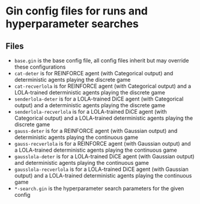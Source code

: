 # Gin config files for runs and hyperparameter searches

## Files
- `base.gin` is the base config file, all config files inherit but may override these configurations
- `cat-deter` is for REINFORCE agent (with Categorical output) and deterministic agents playing the discrete game
- `cat-recverlola` is for REINFORCE agent (with Categorical output) and a LOLA-trained deterministic agents playing the discrete game
- `senderlola-deter` is for a LOLA-trained DiCE agent (with Categorical output) and a deterministic agents playing the discrete game
- `senderlola-recverlola` is for a LOLA-trained DiCE agent (with Categorical output) and a LOLA-trained deterministic agents playing the discrete game
- `gauss-deter` is for a REINFORCE agent (with Gaussian output) and deterministic agents playing the continuous game
- `gauss-recverlola` is for a REINFORCE agent (with Gaussian output) and a LOLA-trained deterministic agents playing the continuous game
- `gausslola-deter` is for a LOLA-trained DiCE agent (with Gaussian output) and deterministic agents playing the continuous game
- `gausslola-recverlola` is for a LOLA-trained DiCE agent (with Gaussian output) and a LOLA-trained deterministic agents playing the continuous game
- `*-search.gin` is the hyperparameter search parameters for the given config
